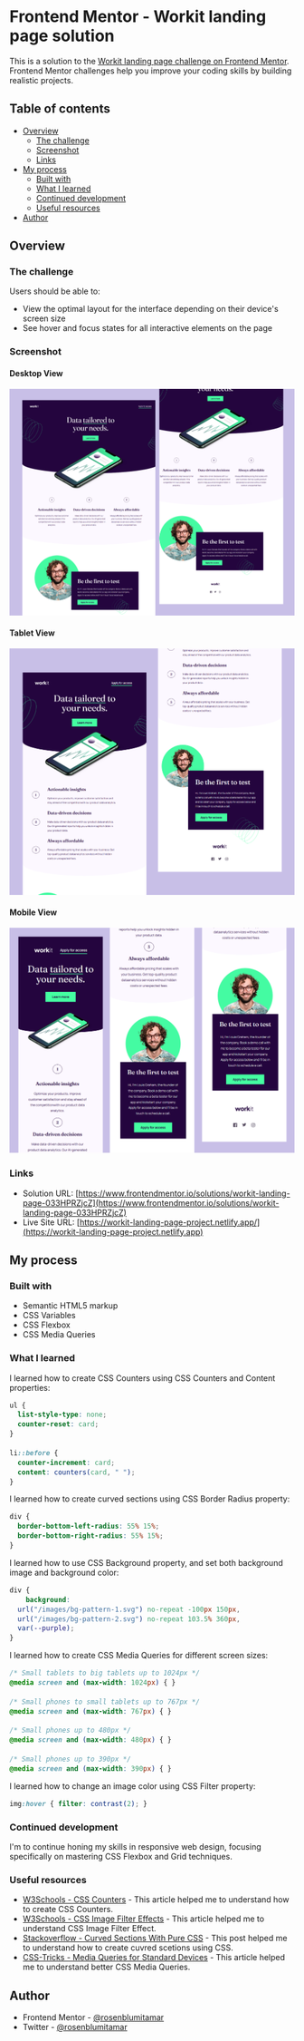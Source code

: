 # Frontend Mentor - Workit landing page solution

This is a solution to the [Workit landing page challenge on Frontend Mentor](https://www.frontendmentor.io/challenges/workit-landing-page-2fYnyle5lu). Frontend Mentor challenges help you improve your coding skills by building realistic projects. 

## Table of contents

- [Overview](#overview)
  - [The challenge](#the-challenge)
  - [Screenshot](#screenshot)
  - [Links](#links)
- [My process](#my-process)
  - [Built with](#built-with)
  - [What I learned](#what-i-learned)
  - [Continued development](#continued-development)
  - [Useful resources](#useful-resources)
- [Author](#author)

## Overview

### The challenge

Users should be able to:

- View the optimal layout for the interface depending on their device's screen size
- See hover and focus states for all interactive elements on the page

### Screenshot

#### Desktop View
![desktop-view](/images/desktop-view.png)

#### Tablet View
![tablet-view](/images/tablet-view.png)

#### Mobile View
![mobile-view](/images/mobile-view.png)

### Links

- Solution URL: [https://www.frontendmentor.io/solutions/workit-landing-page-033HPRZjcZ](https://www.frontendmentor.io/solutions/workit-landing-page-033HPRZjcZ)
- Live Site URL: [https://workit-landing-page-project.netlify.app/](https://workit-landing-page-project.netlify.app)

## My process

### Built with

- Semantic HTML5 markup
- CSS Variables
- CSS Flexbox
- CSS Media Queries

### What I learned

I learned how to create CSS Counters using CSS Counters and Content properties:

```css
ul {
  list-style-type: none;
  counter-reset: card;
}

li::before {
  counter-increment: card;
  content: counters(card, " ");
}
```

I learned how to create curved sections using CSS Border Radius property:

```css
div {
  border-bottom-left-radius: 55% 15%;
  border-bottom-right-radius: 55% 15%;
}
```

I learned how to use CSS Background property, and set both background image and background color:

```css
div {
    background:
  url("/images/bg-pattern-1.svg") no-repeat -100px 150px,
  url("/images/bg-pattern-2.svg") no-repeat 103.5% 360px,
  var(--purple);
}
```

I learned how to create CSS Media Queries for different screen sizes:

```css
/* Small tablets to big tablets up to 1024px */
@media screen and (max-width: 1024px) { }

/* Small phones to small tablets up to 767px */
@media screen and (max-width: 767px) { }

/* Small phones up to 480px */
@media screen and (max-width: 480px) { }

/* Small phones up to 390px */
@media screen and (max-width: 390px) { }
```

I learned how to change an image color using CSS Filter property:

```css
img:hover { filter: contrast(2); }
```

### Continued development

I'm to continue honing my skills in responsive web design, focusing specifically on mastering CSS Flexbox and Grid techniques.

### Useful resources

- [W3Schools - CSS Counters](https://www.w3schools.com/css/css_counters.asp) - This article helped me to understand how to create CSS Counters.
- [W3Schools - CSS Image Filter Effects](https://www.example.com) - This article helped me to understand CSS Image Filter Effect.
- [Stackoverflow - Curved Sections With Pure CSS](https://stackoverflow.com/questions/54719260/curved-header-with-pure-css) - This post helped me to understand how to create cuvred scetions using CSS.
- [CSS-Tricks - Media Queries for Standard Devices](https://css-tricks.com/snippets/css/media-queries-for-standard-devices/) - This article helped me to understand better CSS Media Queries.

## Author

- Frontend Mentor - [@rosenblumitamar](https://www.frontendmentor.io/profile/rosenblumitamar)
- Twitter - [@rosenblumitamar](https://x.com/ItamarRosenblum)
